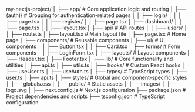 my-nextjs-project/
│
├── app/                       # Core application logic and routing
│   ├── (auth)/                # Grouping for authentication-related pages
│   │   ├── login/
│   │   │   ├── page.tsx
│   │   ├── register/
│   │       ├── page.tsx
│   ├── dashboard/
│   │   ├── page.tsx
│   │   ├── layout.tsx
│   ├── api/                   # API routes
│   │   ├── users/
│   │       ├── route.ts
│   ├── layout.tsx             # Main layout file
│   ├── page.tsx               # Home page
│
├── components/                # Reusable components
│   ├── ui/                    # UI components
│   │   ├── Button.tsx
│   │   ├── Card.tsx
│   ├── forms/                 # Form components
│   │   ├── LoginForm.tsx
│   ├── layouts/               # Layout components
│       ├── Header.tsx
│       ├── Footer.tsx
│
├── lib/                       # Core functionality and utilities
│   ├── api.ts
│   ├── utils.ts
│
├── hooks/                     # Custom React hooks
│   ├── useUser.ts
│   ├── useAuth.ts
│
├── types/                     # TypeScript types
│   ├── user.ts
│   ├── api.ts
│
├── styles/                    # Global and component-specific styles
│   ├── globals.css
│
├── public/                    # Static assets
│   ├── images/
│       ├── logo.svg
│
├── next.config.js             # Next.js configuration
├── package.json               # Project dependencies and scripts
├── tsconfig.json              # TypeScript configuration
